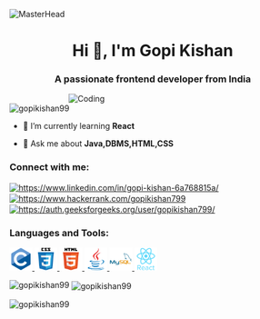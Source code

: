 ![MasterHead]("C:\Users\hp\Downloads\gitmast.jpg")
<h1 align="center">Hi 👋, I'm Gopi Kishan</h1>
<h3 align="center">A passionate frontend developer from India</h3>

<img align="right" alt="Coding" width="400" src="https://camo.githubusercontent.com/cae12fddd9d6982901d82580bdf321d81fb299141098ca1c2d4891870827bf17/68747470733a2f2f6d69726f2e6d656469756d2e636f6d2f6d61782f313336302f302a37513379765349765f7430696f4a2d5a2e676966">

<p align="left"> <img src="https://komarev.com/ghpvc/?username=gopikishan99&label=Profile%20views&color=0e75b6&style=flat" alt="gopikishan99" /> </p>

- 🌱 I’m currently learning **React**

- 💬 Ask me about **Java,DBMS,HTML,CSS**

<h3 align="left">Connect with me:</h3>
<p align="left">
<a href="https://linkedin.com/in/https://www.linkedin.com/in/gopi-kishan-6a768815a/" target="blank"><img align="center" src="https://raw.githubusercontent.com/rahuldkjain/github-profile-readme-generator/master/src/images/icons/Social/linked-in-alt.svg" alt="https://www.linkedin.com/in/gopi-kishan-6a768815a/" height="30" width="40" /></a>
<a href="https://www.hackerrank.com/https://www.hackerrank.com/gopikishan799" target="blank"><img align="center" src="https://raw.githubusercontent.com/rahuldkjain/github-profile-readme-generator/master/src/images/icons/Social/hackerrank.svg" alt="https://www.hackerrank.com/gopikishan799" height="30" width="40" /></a>
<a href="https://auth.geeksforgeeks.org/user/https://auth.geeksforgeeks.org/user/gopikishan799/" target="blank"><img align="center" src="https://raw.githubusercontent.com/rahuldkjain/github-profile-readme-generator/master/src/images/icons/Social/geeks-for-geeks.svg" alt="https://auth.geeksforgeeks.org/user/gopikishan799/" height="30" width="40" /></a>
</p>

<h3 align="left">Languages and Tools:</h3>
<p align="left"> <a href="https://www.cprogramming.com/" target="_blank" rel="noreferrer"> <img src="https://raw.githubusercontent.com/devicons/devicon/master/icons/c/c-original.svg" alt="c" width="40" height="40"/> </a> <a href="https://www.w3schools.com/css/" target="_blank" rel="noreferrer"> <img src="https://raw.githubusercontent.com/devicons/devicon/master/icons/css3/css3-original-wordmark.svg" alt="css3" width="40" height="40"/> </a> <a href="https://www.w3.org/html/" target="_blank" rel="noreferrer"> <img src="https://raw.githubusercontent.com/devicons/devicon/master/icons/html5/html5-original-wordmark.svg" alt="html5" width="40" height="40"/> </a> <a href="https://www.java.com" target="_blank" rel="noreferrer"> <img src="https://raw.githubusercontent.com/devicons/devicon/master/icons/java/java-original.svg" alt="java" width="40" height="40"/> </a> <a href="https://www.mysql.com/" target="_blank" rel="noreferrer"> <img src="https://raw.githubusercontent.com/devicons/devicon/master/icons/mysql/mysql-original-wordmark.svg" alt="mysql" width="40" height="40"/> </a> <a href="https://reactjs.org/" target="_blank" rel="noreferrer"> <img src="https://raw.githubusercontent.com/devicons/devicon/master/icons/react/react-original-wordmark.svg" alt="react" width="40" height="40"/> </a> </p>

<p><img align="left" src="https://github-readme-stats.vercel.app/api/top-langs?username=gopikishan99&show_icons=true&locale=en&layout=compact" alt="gopikishan99" /></p>

<p>&nbsp;<img align="center" src="https://github-readme-stats.vercel.app/api?username=gopikishan99&show_icons=true&locale=en" alt="gopikishan99" /></p>

<p><img align="center" src="https://github-readme-streak-stats.herokuapp.com/?user=gopikishan99&" alt="gopikishan99" /></p>
